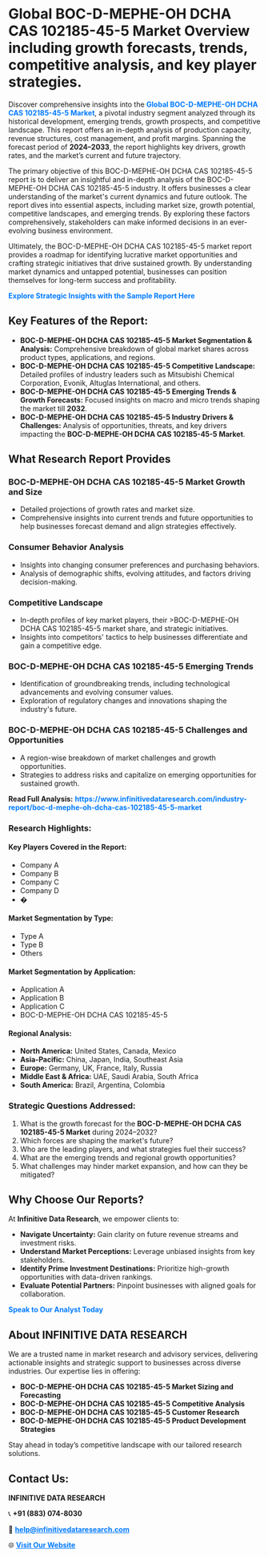 <h1>Global BOC-D-MEPHE-OH DCHA CAS 102185-45-5 Market Overview including growth forecasts, trends, competitive analysis, and key player strategies.</h1>
<p>
Discover comprehensive insights into the 
<a href="https://www.infinitivedataresearch.com/industry-report/boc-d-mephe-oh-dcha-cas-102185-45-5-market" rel="dofollow" style="color: #007BFF; text-decoration: none;"><strong>Global BOC-D-MEPHE-OH DCHA CAS 102185-45-5 Market</strong></a>, a pivotal industry segment analyzed through its historical development, emerging trends, growth prospects, and competitive landscape. This report offers an in-depth analysis of production capacity, revenue structures, cost management, and profit margins. Spanning the forecast period of <strong>2024–2033</strong>, the report highlights key drivers, growth rates, and the market’s current and future trajectory.
</p>
<p>
The primary objective of this BOC-D-MEPHE-OH DCHA CAS 102185-45-5 report is to deliver an insightful and in-depth analysis of the BOC-D-MEPHE-OH DCHA CAS 102185-45-5 industry. It offers businesses a clear understanding of the market's current dynamics and future outlook. The report dives into essential aspects, including market size, growth potential, competitive landscapes, and emerging trends. By exploring these factors comprehensively, stakeholders can make informed decisions in an ever-evolving business environment.
</p>
<p>
Ultimately, the BOC-D-MEPHE-OH DCHA CAS 102185-45-5 market report provides a roadmap for identifying lucrative market opportunities and crafting strategic initiatives that drive sustained growth. By understanding market dynamics and untapped potential, businesses can position themselves for long-term success and profitability.
</p>
<p>
<a href="https://www.infinitivedataresearch.com/request-sample/reportId=111638" style="color: #007BFF; text-decoration: none;"><strong>Explore Strategic Insights with the Sample Report Here</strong></a>
</p>

<h2>Key Features of the Report:</h2>
<ul>
<li><strong>BOC-D-MEPHE-OH DCHA CAS 102185-45-5 Market Segmentation & Analysis:</strong> Comprehensive breakdown of global market shares across product types, applications, and regions.</li>
<li><strong>BOC-D-MEPHE-OH DCHA CAS 102185-45-5 Competitive Landscape:</strong> Detailed profiles of industry leaders such as Mitsubishi Chemical Corporation, Evonik, Altuglas International, and others.</li>
<li><strong>BOC-D-MEPHE-OH DCHA CAS 102185-45-5 Emerging Trends & Growth Forecasts:</strong> Focused insights on macro and micro trends shaping the market till <strong>2032</strong>.</li>
<li><strong>BOC-D-MEPHE-OH DCHA CAS 102185-45-5 Industry Drivers & Challenges:</strong> Analysis of opportunities, threats, and key drivers impacting the <strong>BOC-D-MEPHE-OH DCHA CAS 102185-45-5 Market</strong>.</li>
</ul>

<h2>What Research Report Provides</h2>
<h3>BOC-D-MEPHE-OH DCHA CAS 102185-45-5 Market Growth and Size</h3>
<ul>
<li>Detailed projections of growth rates and market size.</li>
<li>Comprehensive insights into current trends and future opportunities to help businesses forecast demand and align strategies effectively.</li>
</ul>

<h3>Consumer Behavior Analysis</h3>
<ul>
<li>Insights into changing consumer preferences and purchasing behaviors.</li>
<li>Analysis of demographic shifts, evolving attitudes, and factors driving decision-making.</li>
</ul>

<h3>Competitive Landscape</h3>
<ul>
<li>In-depth profiles of key market players, their >BOC-D-MEPHE-OH DCHA CAS 102185-45-5 market share, and strategic initiatives.</li>
<li>Insights into competitors' tactics to help businesses differentiate and gain a competitive edge.</li>
</ul>

<h3>BOC-D-MEPHE-OH DCHA CAS 102185-45-5 Emerging Trends</h3>
<ul>
<li>Identification of groundbreaking trends, including technological advancements and evolving consumer values.</li>
<li>Exploration of regulatory changes and innovations shaping the industry's future.</li>
</ul>

<h3>BOC-D-MEPHE-OH DCHA CAS 102185-45-5 Challenges and Opportunities</h3>
<ul>
<li>A region-wise breakdown of market challenges and growth opportunities.</li>
<li>Strategies to address risks and capitalize on emerging opportunities for sustained growth.</li>
</ul>
<p><strong>Read Full Analysis:</strong> <a href="https://www.infinitivedataresearch.com/industry-report/boc-d-mephe-oh-dcha-cas-102185-45-5-market" rel="dofollow" style="color: #007BFF; text-decoration: none;"><strong>https://www.infinitivedataresearch.com/industry-report/boc-d-mephe-oh-dcha-cas-102185-45-5-market</strong></a></p>
<h3>Research Highlights:</h3>
<h4>Key Players Covered in the Report:</h4>
<ul><li>Company A</li><li>Company B</li><li>Company C</li><li>Company D</li><li>�</li></ul>
<h4>Market Segmentation by Type:</h4>
<ul><li>Type A</li><li>Type B</li><li>Others</li></ul>
<h4>Market Segmentation by Application:</h4>
<ul><li>Application A</li><li>Application B</li><li>Application C</li><li>BOC-D-MEPHE-OH DCHA CAS 102185-45-5</li></ul>

<h4>Regional Analysis:</h4>
<ul>
<li><strong>North America:</strong> United States, Canada, Mexico</li>
<li><strong>Asia-Pacific:</strong> China, Japan, India, Southeast Asia</li>
<li><strong>Europe:</strong> Germany, UK, France, Italy, Russia</li>
<li><strong>Middle East & Africa:</strong> UAE, Saudi Arabia, South Africa</li>
<li><strong>South America:</strong> Brazil, Argentina, Colombia</li>
</ul>

<h3>Strategic Questions Addressed:</h3>
<ol>
<li>What is the growth forecast for the <strong>BOC-D-MEPHE-OH DCHA CAS 102185-45-5 Market</strong> during 2024–2032?</li>
<li>Which forces are shaping the market's future?</li>
<li>Who are the leading players, and what strategies fuel their success?</li>
<li>What are the emerging trends and regional growth opportunities?</li>
<li>What challenges may hinder market expansion, and how can they be mitigated?</li>
</ol>

<h2>Why Choose Our Reports?</h2>
<p>At <strong>Infinitive Data Research</strong>, we empower clients to:</p>
<ul>
<li><strong>Navigate Uncertainty:</strong> Gain clarity on future revenue streams and investment risks.</li>
<li><strong>Understand Market Perceptions:</strong> Leverage unbiased insights from key stakeholders.</li>
<li><strong>Identify Prime Investment Destinations:</strong> Prioritize high-growth opportunities with data-driven rankings.</li>
<li><strong>Evaluate Potential Partners:</strong> Pinpoint businesses with aligned goals for collaboration.</li>
</ul>
<p><a href="https://www.infinitivedataresearch.com/industry-report/boc-d-mephe-oh-dcha-cas-102185-45-5-market" rel="dofollow" style="color: #007BFF; text-decoration: none;"><strong>Speak to Our Analyst Today</strong></a></p>

<h2>About INFINITIVE DATA RESEARCH</h2>
<p>We are a trusted name in market research and advisory services, delivering actionable insights and strategic support to businesses across diverse industries. Our expertise lies in offering:</p>
<ul>
<li><strong>BOC-D-MEPHE-OH DCHA CAS 102185-45-5 Market Sizing and Forecasting</strong></li>
<li><strong>BOC-D-MEPHE-OH DCHA CAS 102185-45-5 Competitive Analysis</strong></li>
<li><strong>BOC-D-MEPHE-OH DCHA CAS 102185-45-5 Customer Research</strong></li>
<li><strong>BOC-D-MEPHE-OH DCHA CAS 102185-45-5 Product Development Strategies</strong></li>
</ul>
<p>Stay ahead in today’s competitive landscape with our tailored research solutions.</p>

<h2>Contact Us:</h2>
<p><strong>INFINITIVE DATA RESEARCH</strong></p>
<p>📞 <strong>+91 (883) 074-8030</strong></p>
<p>📧 <strong><a href="mailto:help@infinitivedataresearch.com" style="color: #007BFF;">help@infinitivedataresearch.com</a></strong></p>
<p>🌐 <strong><a href="https://www.infinitivedataresearch.com" rel="dofollow" style="color: #007BFF;">Visit Our Website</a></strong></p>